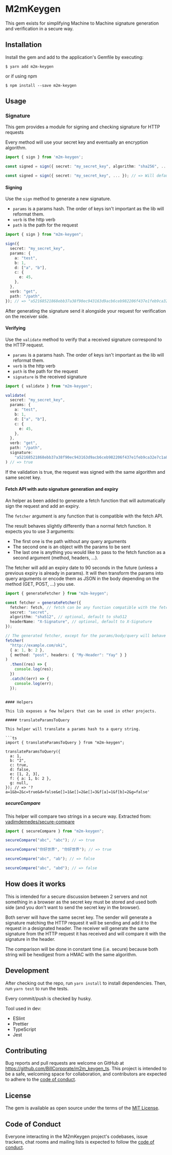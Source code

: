 # M2mKeygen

This gem exists for simplifying Machine to Machine signature generation and verification in a secure way.

## Installation

Install the gem and add to the application's Gemfile by executing:

    $ yarn add m2m-keygen

or if using npm

    $ npm install --save m2m-keygen

## Usage

### Signature

This gem provides a module for signing and checking signature for HTTP requests

Every method will use your secret key and eventually an encryption algorithm.

```ts
import { sign } from 'm2m-keygen';

const signed = sign({ secret: "my_secret_key", algorithm: "sha256", ... });

const signed = sign({ secret: "my_secret_key", ... }); // => Will default algorithm to sha512
```

#### Signing

Use the `sign` method to generate a new signature.

- `params` is a params hash. The order of keys isn't important as the lib will reformat them.
- `verb` is the http verb
- `path` is the path for the request

```ts
import { sign } from "m2m-keygen";

sign({
  secret: "my_secret_key",
  params: {
    a: "test",
    b: 1,
    d: ["a", "b"],
    c: {
      e: 45,
    },
  },
  verb: "get",
  path: "/path",
}); // => "a52168521868ebb37a38f90ec943163d9acb6ceb982206f437e1feb9ca32e7c1a8edef68f0ff4e195aeca1da93ae9afc8da214cb51a812fc6cc3730fdc7613fa"
```

After generating the signature send it alongside your request for verification on the receiver side.

#### Verifying

Use the `validate` method to verify that a received signature correspond to the HTTP request.

- `params` is a params hash. The order of keys isn't important as the lib will reformat them.
- `verb` is the http verb
- `path` is the path for the request
- `signature` is the received signature

```ts
import { validate } from "m2m-keygen";

validate(
  secret: "my_secret_key",
  params: {
    a: "test",
    b: 1,
    d: ["a", "b"],
    c: {
      e: 45,
    },
  },
  verb: "get",
  path: "/path",
  signature:
    "a52168521868ebb37a38f90ec943163d9acb6ceb982206f437e1feb9ca32e7c1a8edef68f0ff4e195aeca1da93ae9afc8da214cb51a812fc6cc3730fdc7613fa"
) // => true
```

If the validation is true, the request was signed with the same algorithm and same secret key.

#### Fetch API with auto signature generation and expiry

An helper as been added to generate a fetch function that will automatically sign the request and add an expiry.

The `fetcher` argument is any function that is compatible with the fetch API.

The result behaves slightly differently than a normal fetch function. It expects you to use 3 arguments:

- The first one is the path without any query arguments
- The second one is an object with the params to be sent
- The last one is anything you would like to pass to the fetch function as a second argument (method, headers, …).

The fetcher will add an expiry date to 90 seconds in the future (unless a previous expiry is already in params).
It will then transform the params into query arguments or encode them as JSON in the body depending on the method (GET, POST, …) you use.

```ts
import { generateFetcher } from "m2m-keygen";

const fetcher = generateFetcher({
  fetcher: fetch, // fetch can be any function compatible with the fetch API
  secret: "secret",
  algorithm: "sha512", // optional, default to sha512
  headerName: "X-Signature", // optional, default to X-Signature
});

// The generated fetcher, except for the params/body/query will behave exactly like fetch does.
fetcher(
  "http://example.com/oki",
  { a: 1, b: 2 },
  { method: "post", headers: { "My-Header": "Yay" } }
)
  .then((res) => {
    console.log(res);
  })
  .catch((err) => {
    console.log(err);
  });
```

````

#### Helpers

This lib exposes a few helpers that can be used in other projects.

##### translateParamsToQuery

This helper will translate a params hash to a query string.

```ts
import { translateParamsToQuery } from "m2m-keygen";

translateParamsToQuery({
  a: 1,
  b: "2",
  c: true,
  d: false,
  e: [1, 2, 3],
  f: { a: 1, b: 2 },
  g: null,
}); // => '?a=1&b=2&c=true&d=false&e[]=1&e[]=2&e[]=3&f[a]=1&f[b]=2&g=false'
````

##### secureCompare

This helper will compare two strings in a secure way.
Extracted from: [vadimdemedes/secure-compare](https://github.com/vadimdemedes/secure-compare)

```ts
import { secureCompare } from "m2m-keygen";

secureCompare("abc", "abc"); // => true

secureCompare("你好世界", "你好世界"); // => true

secureCompare("abc", "ab"); // => false

secureCompare("abc", "abd"); // => false
```

## How does it works

This is intended for a secure discussion between 2 servers and not something in a browser as the secret key must be stored and used both side (and you don't want to send the secret key in the browser).

Both server will have the same secret key.
The sender will generate a signature matching the HTTP request it will be sending and add it to the request in a designated header.
The receiver will generate the same signature from the HTTP request it has received and will compare it with the signature in the header.

The comparison will be done in constant time (i.e. secure) because both string will be hexdigest from a HMAC with the same algorithm.

## Development

After checking out the repo, run `yarn install` to install dependencies. Then, run `yarn test` to run the tests.

Every commit/push is checked by husky.

Tool used in dev:

- ESlint
- Prettier
- TypeScript
- Jest

## Contributing

Bug reports and pull requests are welcome on GitHub at https://github.com/BillCorporate/m2m_keygen_ts. This project is intended to be a safe, welcoming space for collaboration, and contributors are expected to adhere to the [code of conduct](https://github.com/BillCorporate/m2m_keygen_ts/blob/main/CODE_OF_CONDUCT.md).

## License

The gem is available as open source under the terms of the [MIT License](https://opensource.org/licenses/MIT).

## Code of Conduct

Everyone interacting in the M2mKeygen project's codebases, issue trackers, chat rooms and mailing lists is expected to follow the [code of conduct](https://github.com/BillCorporate/m2m_keygen_ts/blob/main/CODE_OF_CONDUCT.md).
